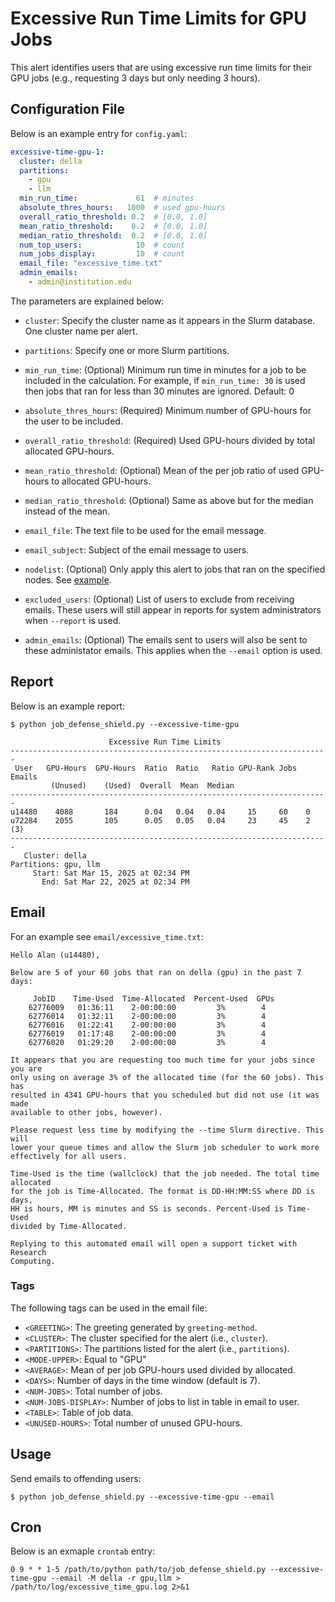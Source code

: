 # Excessive Run Time Limits for GPU Jobs

This alert identifies users that are using excessive run time limits for their GPU jobs (e.g., requesting 3 days but only needing 3 hours).

## Configuration File

Below is an example entry for `config.yaml`:

```yaml
excessive-time-gpu-1:
  cluster: della
  partitions:
    - gpu
    - llm
  min_run_time:             61  # minutes
  absolute_thres_hours:   1000  # used gpu-hours
  overall_ratio_threshold: 0.2  # [0.0, 1.0]
  mean_ratio_threshold:    0.2  # [0.0, 1.0]
  median_ratio_threshold:  0.2  # [0.0, 1.0]
  num_top_users:            10  # count
  num_jobs_display:         10  # count
  email_file: "excessive_time.txt"
  admin_emails:
    - admin@institution.edu
```

The parameters are explained below:

- `cluster`: Specify the cluster name as it appears in the Slurm database. One cluster name
per alert.

- `partitions`: Specify one or more Slurm partitions.

- `min_run_time`: (Optional) Minimum run time in minutes for a job to be included in the calculation. For example, if `min_run_time: 30` is used then jobs that ran for less than 30 minutes are ignored. Default: 0

- `absolute_thres_hours`: (Required) Minimum number of GPU-hours for the user to be included.

- `overall_ratio_threshold`: (Required) Used GPU-hours divided by total allocated GPU-hours.

- `mean_ratio_threshold`: (Optional) Mean of the per job ratio of used GPU-hours to allocated GPU-hours.

- `median_ratio_threshold`: (Optional) Same as above but for the median instead of the mean.

- `email_file`: The text file to be used for the email message.

- `email_subject`: Subject of the email message to users.

- `nodelist`: (Optional) Only apply this alert to jobs that ran on the specified nodes. See [example](../nodelist.md).

- `excluded_users`: (Optional) List of users to exclude from receiving emails. These users will still appear
in reports for system administrators when `--report` is used.

- `admin_emails`: (Optional) The emails sent to users will also be sent to these administator emails. This applies
when the `--email` option is used.

## Report

Below is an example report:

```
$ python job_defense_shield.py --excessive-time-gpu

                      Excessive Run Time Limits                        
-----------------------------------------------------------------------
 User   GPU-Hours  GPU-Hours  Ratio  Ratio   Ratio GPU-Rank Jobs Emails
         (Unused)    (Used)  Overall  Mean  Median                     
-----------------------------------------------------------------------
u14480    4088       184      0.04   0.04   0.04     15     60    0   
u72284    2055       105      0.05   0.05   0.04     23     45    2 (3)   
-----------------------------------------------------------------------
   Cluster: della
Partitions: gpu, llm
     Start: Sat Mar 15, 2025 at 02:34 PM
       End: Sat Mar 22, 2025 at 02:34 PM
```

## Email

For an example see `email/excessive_time.txt`:

```
Hello Alan (u14480),

Below are 5 of your 60 jobs that ran on della (gpu) in the past 7 days:

     JobID    Time-Used  Time-Allocated  Percent-Used  GPUs
    62776009   01:36:11    2-00:00:00         3%        4 
    62776014   01:32:11    2-00:00:00         3%        4
    62776016   01:22:41    2-00:00:00         3%        4
    62776019   01:17:48    2-00:00:00         3%        4
    62776020   01:29:20    2-00:00:00         3%        4

It appears that you are requesting too much time for your jobs since you are
only using on average 3% of the allocated time (for the 60 jobs). This has
resulted in 4341 GPU-hours that you scheduled but did not use (it was made
available to other jobs, however).

Please request less time by modifying the --time Slurm directive. This will
lower your queue times and allow the Slurm job scheduler to work more
effectively for all users.

Time-Used is the time (wallclock) that the job needed. The total time allocated
for the job is Time-Allocated. The format is DD-HH:MM:SS where DD is days,
HH is hours, MM is minutes and SS is seconds. Percent-Used is Time-Used
divided by Time-Allocated.

Replying to this automated email will open a support ticket with Research
Computing.
```

### Tags

The following tags can be used in the email file:

- `<GREETING>`: The greeting generated by `greeting-method`.
- `<CLUSTER>`: The cluster specified for the alert (i.e., `cluster`).
- `<PARTITIONS>`: The partitions listed for the alert (i.e., `partitions`).
- `<MODE-UPPER>`: Equal to "GPU"
- `<AVERAGE>`: Mean of per job GPU-hours used divided by allocated.
- `<DAYS>`: Number of days in the time window (default is 7).
- `<NUM-JOBS>`: Total number of jobs.
- `<NUM-JOBS-DISPLAY>`: Number of jobs to list in table in email to user.
- `<TABLE>`: Table of job data.
- `<UNUSED-HOURS>`: Total number of unused GPU-hours.

## Usage

Send emails to offending users:

```
$ python job_defense_shield.py --excessive-time-gpu --email
```

## Cron

Below is an exmaple `crontab` entry:

```
0 9 * * 1-5 /path/to/python path/to/job_defense_shield.py --excessive-time-gpu --email -M della -r gpu,llm > /path/to/log/excessive_time_gpu.log 2>&1
```
